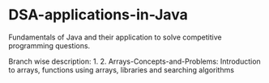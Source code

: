 # DSA-applications-in-Java
Fundamentals of Java and their application to solve competitive programming questions.

Branch wise description:
1.
2. Arrays-Concepts-and-Problems: Introduction to arrays, functions using arrays, libraries and searching algorithms

